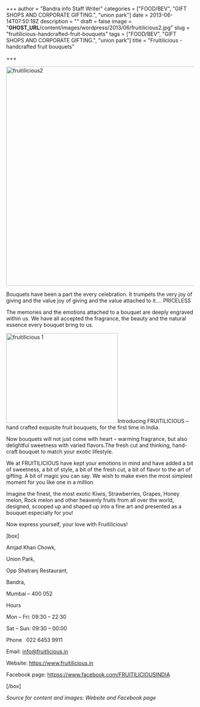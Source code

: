 +++
author = "Bandra info Staff Writer"
categories = ["FOOD/BEV", "GIFT SHOPS AND CORPORATE GIFTING.", "union park"]
date = 2013-06-14T07:50:18Z
description = ""
draft = false
image = "__GHOST_URL__/content/images/wordpress/2013/06/fruitilicious2.jpg"
slug = "fruitilicious-handcrafted-fruit-bouquets"
tags = ["FOOD/BEV", "GIFT SHOPS AND CORPORATE GIFTING.", "union park"]
title = "Fruitilicious - handcrafted fruit bouquets"

+++


<p><a href="https://i0.wp.com/bandra.info/wp-content/uploads/2013/06/fruitilicious2.jpg?ssl=1"><img loading="lazy" class="size-full wp-image-3251 aligncenter" alt="fruitilicious2" src="https://i0.wp.com/bandra.info/wp-content/uploads/2013/06/fruitilicious2.jpg?resize=599%2C588&#038;ssl=1" width="599" height="588" srcset="https://i0.wp.com/bandra.info/wp-content/uploads/2013/06/fruitilicious2.jpg?w=599&amp;ssl=1 599w, https://i0.wp.com/bandra.info/wp-content/uploads/2013/06/fruitilicious2.jpg?resize=300%2C294&amp;ssl=1 300w" sizes="(max-width: 599px) 100vw, 599px" data-recalc-dims="1" /></a></p>
<p>Bouquets have been a part the every celebration. It trumpets the very joy of giving and the value joy of giving and the value attached to it&#8230;. PRICELESS</p>
<p>The memories and the emotions attached to a bouquet are deeply engraved within us. We have all accepted the fragrance, the beauty and the natural essence every bouquet bring to us.</p>
<p><a href="https://i1.wp.com/bandra.info/wp-content/uploads/2013/06/fruitilicious-1.jpg?ssl=1"><img loading="lazy" class="size-medium wp-image-3250 alignright" alt="fruitilicious 1" src="https://i1.wp.com/bandra.info/wp-content/uploads/2013/06/fruitilicious-1.jpg?resize=300%2C241&#038;ssl=1" width="300" height="241" srcset="https://i1.wp.com/bandra.info/wp-content/uploads/2013/06/fruitilicious-1.jpg?resize=300%2C241&amp;ssl=1 300w, https://i1.wp.com/bandra.info/wp-content/uploads/2013/06/fruitilicious-1.jpg?w=602&amp;ssl=1 602w" sizes="(max-width: 300px) 100vw, 300px" data-recalc-dims="1" /></a>Introducing FRUITILICIOUS &#8211; hand crafted exquisite fruit bouquets, for the first time in India.</p>
<p>Now bouquets will not just come with heart &#8211; warming fragrance, but also delightful sweetness with varied flavors.The fresh cut and thinking, hand-craft bouquet to match your exotic lifestyle.</p>
<p>We at FRUITILICIOUS have kept your emotions in mind and have added a bit of sweetness, a bit of style, a bit of the fresh cut, a bit of flavor to the art of gifting. A bit of magic you can say. We wish to make even the most simplest moment for you like one in a million.</p>
<p>Imagine the finest, the most exotic Kiwis, Strawberries, Grapes, Honey melon, Rock melon and other heavenly fruits from all over the world, designed, scooped up and shaped up into a fine art and presented as a bouquet especially for you!</p>
<p>Now express yourself, your love with Fruitilicious!</p>
<p>[box]</p>
<p>Amjad Khan Chowk,</p>
<p>Union Park,</p>
<p>Opp Shatranj Restaurant,</p>
<p>Bandra,</p>
<p>Mumbai &#8211; 400 052</p>
<p>Hours</p>
<p>Mon &#8211; Fri: 09:30 &#8211; 22:30</p>
<p>Sat &#8211; Sun: 09:30 &#8211; 00:00</p>
<p>Phone   022 6453 9911</p>
<p>Email: <a href="mailto:info@fruitlicious.in">info@fruitlicious.in</a></p>
<p>Website: <a href="https://www.fruitilicious.in/">https://www.fruitilicious.in</a></p>
<p>Facebook page: <a href="httpss://www.facebook.com/FRUITILICIOUSINDIA">httpss://www.facebook.com/FRUITILICIOUSINDIA</a></p>
<p>[/box]</p>
<p><i>Source for content and images: Website and Facebook page</i></p>
<p>&nbsp;</p>



